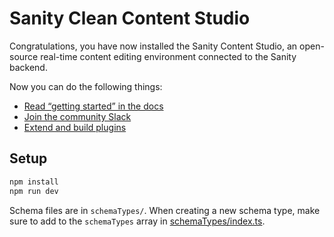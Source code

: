 # Sanity Clean Content Studio

Congratulations, you have now installed the Sanity Content Studio, an open-source real-time content editing environment connected to the Sanity backend.

Now you can do the following things:

- [Read “getting started” in the docs](https://www.sanity.io/docs/introduction/getting-started?utm_source=readme)
- [Join the community Slack](https://slack.sanity.io/?utm_source=readme)
- [Extend and build plugins](https://www.sanity.io/docs/content-studio/extending?utm_source=readme)

## Setup

```sh
npm install
npm run dev
```

Schema files are in `schemaTypes/`. When creating a new schema type, make sure to add to the `schemaTypes` array in [schemaTypes/index.ts](./schemaTypes/index.ts).


